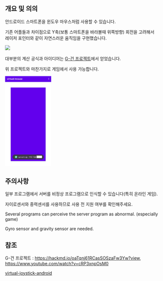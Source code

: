 ## 개요 및 의의
안드로이드 스마트폰을 윈도우 마우스처럼 사용할 수 있습니다.

기존 어플들과 차이점으로 Y축(보통 스마트폰을 바라볼때 위쪽방향) 회전을 고려해서 레이저 포인터와 같이 자연스러운 움직임을 구현했습니다.

<img src="https://github.com/myungum/virtual-mouse-app/blob/client/img/GTA5.gif" width="50%">

대부분의 계산 공식과 아이디어는 [G-건 프로젝트](https://hackmd.io/oaTqnj61RCasSOSzaFw3Yw?view)에서 얻었습니다.

위 프로젝트와 마찬가지로 게임에서 사용 가능합니다.

<img src="https://github.com/myungum/virtual-mouse-app/blob/client/img/img2.jpg" width="30%">

## 주의사항
일부 프로그램에서 서버를 비정상 프로그램으로 인식할 수 있습니다(특히 온라인 게임).

자이로센서와 중력센서를 사용하므로 사용 전 지원 여부를 확인해주세요.

Several programs can perceive the server program as abnormal. (especially game)

Gyro sensor and gravity sensor are needed.

## 참조
G-건 프로젝트 : https://hackmd.io/oaTqnj61RCasSOSzaFw3Yw?view, https://www.youtube.com/watch?v=cRP3xnpOsM0

[virtual-joystick-android](https://github.com/controlwear/virtual-joystick-android)
